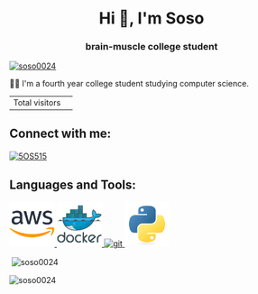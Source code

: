 <h1 align="center">Hi 👋, I'm Soso</h1>
<h3 align="center">brain-muscle college student</h3>

<p align="left"> <a href="https://github.com/ryo-ma/github-profile-trophy"><img src="https://github-profile-trophy.vercel.app/?username=soso0024" alt="soso0024" /></a> </p>

🧑‍🎓 I'm a fourth year college student studying computer science.

<table>
  <tr>
    <td>Total visitors</td>
    <td><img src="https://profile-counter.glitch.me/soso0024/count.svg" alt="" /></td>
  </tr>
</table>

<h2 align="left">Connect with me:</h2>
<p align="left">
<a href="https://twitter.com/5os515" target="blank"><img align="center" src="https://raw.githubusercontent.com/rahuldkjain/github-profile-readme-generator/master/src/images/icons/Social/twitter.svg" alt="5OS515" height="80" width="70" /></a>
</p>

<h2 align="left">Languages and Tools:</h2>
<p align="left"> <a href="https://aws.amazon.com" target="_blank" rel="noreferrer"> <img src="https://raw.githubusercontent.com/devicons/devicon/master/icons/amazonwebservices/amazonwebservices-original-wordmark.svg" alt="aws" width="80" height="80"/> </a> <a href="https://www.docker.com/" target="_blank" rel="noreferrer"> <img src="https://raw.githubusercontent.com/devicons/devicon/master/icons/docker/docker-original-wordmark.svg" alt="docker" width="80" height="80"/> </a> <a href="https://git-scm.com/" target="_blank" rel="noreferrer"> <img src="https://www.vectorlogo.zone/logos/git-scm/git-scm-icon.svg" alt="git" width="80" height="80"/> </a> <a href="https://www.python.org" target="_blank" rel="noreferrer"> <img src="https://raw.githubusercontent.com/devicons/devicon/master/icons/python/python-original.svg" alt="python" width="80" height="80"/> </a> </p>

<p>&nbsp;<img align="center" src="https://github-readme-stats.vercel.app/api?username=soso0024&show_icons=true&locale=en" alt="soso0024" /></p>

<p><img align="center" src="https://github-readme-streak-stats.herokuapp.com/?user=soso0024&" alt="soso0024" /></p>
